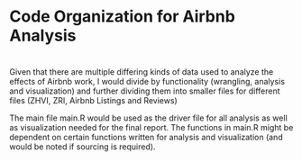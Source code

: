 # Code Organization for Airbnb Analysis <h1> 

Given that there are multiple differing kinds of data used to analyze the effects of Airbnb work, I would divide by 
functionality (wrangling, analysis and visualization) and further dividing them into smaller files for different files
(ZHVI, ZRI, Airbnb Listings and Reviews)

The main file main.R would be used as the driver file for all analysis as well as visualization needed for the final 
report. The functions in main.R might be dependent on certain functions written for analysis and visualization (and
would be noted if sourcing is required). 
